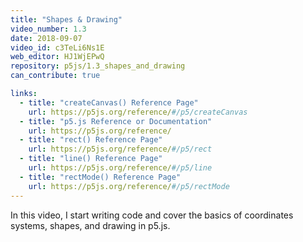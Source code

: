 ```yaml
---
title: "Shapes & Drawing"
video_number: 1.3
date: 2018-09-07
video_id: c3TeLi6Ns1E
web_editor: HJ1WjEPwQ
repository: p5js/1.3_shapes_and_drawing
can_contribute: true

links:
  - title: "createCanvas() Reference Page"
    url: https://p5js.org/reference/#/p5/createCanvas
  - title: "p5.js Reference or Documentation"
    url: https://p5js.org/reference/
  - title: "rect() Reference Page"
    url: https://p5js.org/reference/#/p5/rect
  - title: "line() Reference Page"
    url: https://p5js.org/reference/#/p5/line
  - title: "rectMode() Reference Page"
    url: https://p5js.org/reference/#/p5/rectMode
---
```


In this video, I start writing code and cover the basics of coordinates systems, shapes, and drawing in p5.js.

